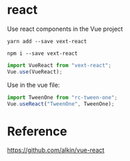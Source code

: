 # react
Use react components in the Vue project

```
yarn add --save vext-react
```

```
npm i --save vext-react
```

``` ts
import VueReact from "vext-react";
Vue.use(VueReact);

```

Use in the vue file:

``` ts
import TweenOne from "rc-tween-one";
Vue.useReact("TweenOne", TweenOne);
```
# Reference

https://github.com/alkin/vue-react
